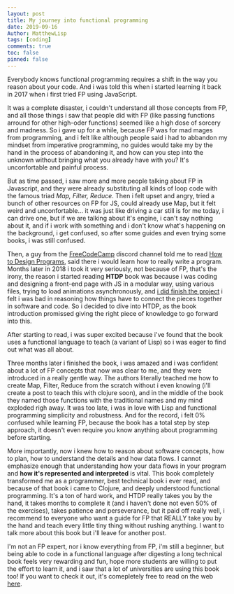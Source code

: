 ```yaml
---
layout: post
title: My journey into functional programming
date: 2019-09-16
Author: MatthewLisp
tags: [coding]
comments: true
toc: false
pinned: false
---
```

Everybody knows functional programming requires a shift in the way you reason about your code. And i was told this when i started learning it back in 2017 when i first tried FP using JavaScript.

It was a complete disaster, i couldn't understand all those concepts from FP, and all those things i saw that people did with FP (like passing functions arround for other high-oder functions) seemed like a high dose of sorcery and madness. So i gave up for a while, because FP was for mad mages from programming, and i felt like although people said i had to abbandon my mindset from imperative programming, no guides would take my by the hand in the process of abandoning it, and how can you step into the unknown without bringing what you already have with you? It's unconfortable and painful process.

But as time passed, i saw more and more people talking about FP in Javascript, and they were already substituting all kinds of loop code with the famous triad *Map, Filter, Reduce*. Then i felt upset and angry, tried a bunch of other resources on FP for JS, could already use Map, but it felt weird and unconfortable... it was just like driving a car still is for me today, i can drive one, but if we are talking about it's engine, i can't say nothing about it, and if i work with something and i don't know what's happening on the background, i get confused, so after some guides and even trying some books, i was still confused.

Then, a guy from the [FreeCodeCamp](https://www.freecodecamp.org/) discord channel told me to read [How to Design Programs](https://www.htdp.org/2019-02-24/), said there i would learn how to really write a program. Months later in 2018 i took it very seriously, not because of FP, that's the irony, the reason i started reading **HTDP** book was because i was coding and designing a front-end page with JS in a modular way, using various files, trying to load animations asynchronously, and [i did finish the project](https://github.com/matheusfcunha/random-quote-machine-modularJS) i felt i was bad in reasoning how things have to connect the pieces together in software and code. So i decided to dive into HTDP, as the book introduction promissed giving the right piece of knowledge to go forward into this.


After starting to read, i was super excited because i've found that the book uses a functional language to teach (a variant of Lisp) so i was eager to find out what was all about.</br>

Three months later i finished the book, i was amazed and i was confident about a lot of FP concepts that now was clear to me, and they were introduced in a really gentle way. The authors literally teached me how to create Map, Filter, Reduce from the scratch without i even knowing (i'll create a post to teach this with clojure soon), and in the middle of the book they named those functions with the traditional names and my mind exploded righ away. It was too late, i was in love with Lisp and functional programming simplicity and robustness. And for the record, i felt 0% confused while learning FP, because the book has a total step by step approach, it doesn't even require you know anything about programming before starting.

More importantly, now i knew how to reason about software concepts, how to plan, how to understand the details and how data flows. I cannot emphasize enough that understanding how your data flows in your program and **how it's represented and interpreted** is vital. This book completely transformed me as a programmer, best technical book i ever read, and because of that book i came to Clojure, and deeply understood functional programming. It's a ton of hard work, and HTDP really takes you by the hand, it takes months to complete it (and i haven't done not even 50% of the exercises), takes patience and perseverance, but it paid off really well, i recommend to everyone who want a guide for FP that REALLY take you by the hand and teach every little tiny thing without rushing anything. I want to talk more about this book but i'll leave for another post.

I'm not an FP expert, nor i know everything from FP, i'm still a beginner, but being able to code in a functional language after digesting a long technical book feels very rewarding and fun, hope more students are willing to put the effort to learn it, and i saw that a lot of universities are using this book too! If you want to check it out, it's comepletely free to read on the web [here](https://www.htdp.org/2019-02-24/).